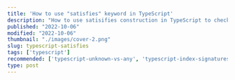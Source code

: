 ```yaml
---
title: 'How to use "satisfies" keyword in TypeScript'
description: "How to use satisifies construction in TypeScript to check value compatibility in TypeScript"  
published: "2022-10-06"
modified: "2022-10-06"
thumbnail: "./images/cover-2.png"
slug: typescript-satisfies
tags: ['typescript']
recommended: ['typescript-unknown-vs-any', 'typescript-index-signatures']
type: post
---
```


